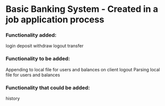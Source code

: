 # Basic Banking System - Created in a job application process

### Functionality added:
login
deposit
withdraw
logout
transfer


### Functionality to be added:
Appending to local file for users and balances on client logout
Parsing local file for users and balances

### Functionality that could be added:
history
